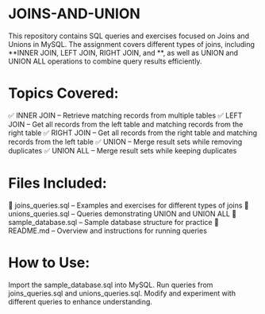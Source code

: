 # JOINS-AND-UNION



This repository contains SQL queries and exercises focused on Joins and Unions in MySQL. The assignment covers different types of joins, including **INNER JOIN, LEFT JOIN, RIGHT JOIN, and **, as well as UNION and UNION ALL operations to combine query results efficiently.

# Topics Covered:
✅ INNER JOIN – Retrieve matching records from multiple tables
✅ LEFT JOIN – Get all records from the left table and matching records from the right table
✅ RIGHT JOIN – Get all records from the right table and matching records from the left table
✅ UNION – Merge result sets while removing duplicates
✅ UNION ALL – Merge result sets while keeping duplicates

# Files Included:
📄 joins_queries.sql – Examples and exercises for different types of joins
📄 unions_queries.sql – Queries demonstrating UNION and UNION ALL
📄 sample_database.sql – Sample database structure for practice
📄 README.md – Overview and instructions for running queries
# How to Use:
Import the sample_database.sql into MySQL.
Run queries from joins_queries.sql and unions_queries.sql.
Modify and experiment with different queries to enhance understanding.
